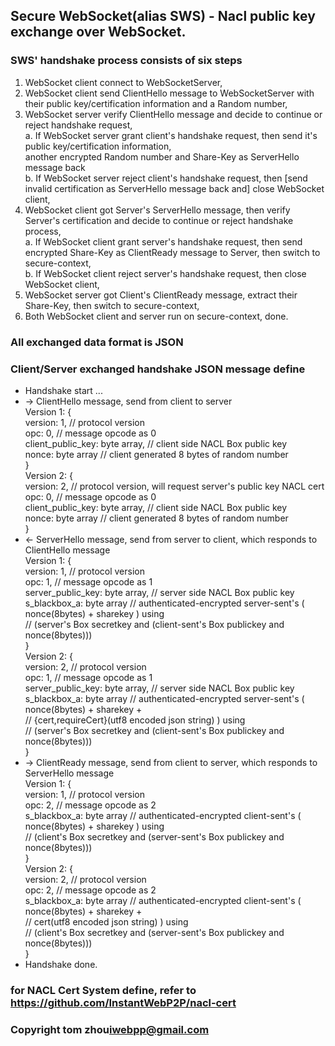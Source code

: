 Secure WebSocket(alias SWS) - Nacl public key exchange over WebSocket.
-------------------------------------------------------------------------------------------

### SWS' handshake process consists of six steps

1. WebSocket client connect to WebSocketServer,
2. WebSocket client send ClientHello message to WebSocketServer with their public key/certification information and a Random number,
3. WebSocket server verify ClientHello message and decide to continue or reject handshake request,  
   a. If WebSocket server grant client's handshake request, then send it's public key/certification information,  
      another encrypted Random number and Share-Key as ServerHello message back  
   b. If WebSocket server reject client's handshake request, then [send invalid certification as ServerHello message back and] close WebSocket client,
4. WebSocket client got Server's ServerHello message, then verify Server's certification and decide to continue or reject handshake process,  
   a. If WebSocket client grant server's handshake request, then send encrypted Share-Key as ClientReady message to Server, then switch to secure-context,  
   b. If WebSocket client reject server's handshake request, then close WebSocket client,
5. WebSocket server got Client's ClientReady message, extract their Share-Key, then switch to secure-context,
6. Both WebSocket client and server run on secure-context, done.

### All exchanged data format is JSON

### Client/Server exchanged handshake JSON message define

* Handshake start ...
* -> ClientHello message, send from client to server    
  Version 1: {  
                  version: 1,          // protocol version  
                      opc: 0,          // message opcode as 0    
        client_public_key: byte array, // client side NACL Box public key  
                    nonce: byte array  // client generated 8 bytes of random number  
  }    
  Version 2: {  
                  version: 2,          // protocol version, will request server's public key NACL cert  
                      opc: 0,          // message opcode as 0    
        client_public_key: byte array, // client side NACL Box public key  
                    nonce: byte array  // client generated 8 bytes of random number  
  }  
* <- ServerHello message, send from server to client, which responds to ClientHello message    
  Version 1: {  
                  version: 1,          // protocol version  
                      opc: 1,          // message opcode as 1    
        server_public_key: byte array, // server side NACL Box public key  
             s_blackbox_a: byte array  // authenticated-encrypted server-sent's ( nonce(8bytes) + sharekey ) using  
                                       // (server's Box secretkey and (client-sent's Box publickey and nonce(8bytes)))  
  }    
  Version 2: {  
                  version: 2,          // protocol version  
                      opc: 1,          // message opcode as 1    
        server_public_key: byte array, // server side NACL Box public key  
             s_blackbox_a: byte array  // authenticated-encrypted server-sent's ( nonce(8bytes) + sharekey +  
                                       // {cert,requireCert}(utf8 encoded json string) ) using  
                                       // (server's Box secretkey and (client-sent's Box publickey and nonce(8bytes)))  
  }  
* -> ClientReady message, send from client to server, which responds to ServerHello message    
  Version 1: {  
                  version: 1,          // protocol version  
                      opc: 2,          // message opcode as 2    
             s_blackbox_a: byte array  // authenticated-encrypted client-sent's ( nonce(8bytes) + sharekey ) using  
                                       // (client's Box secretkey and (server-sent's Box publickey and nonce(8bytes)))  
  }    
  Version 2: {  
                  version: 2,          // protocol version  
                      opc: 2,          // message opcode as 2    
             s_blackbox_a: byte array  // authenticated-encrypted client-sent's ( nonce(8bytes) + sharekey +  
                                       // cert(utf8 encoded json string) ) using  
                                       // (client's Box secretkey and (server-sent's Box publickey and nonce(8bytes)))  
  }    
* Handshake done.  

### for NACL Cert System define, refer to https://github.com/InstantWebP2P/nacl-cert

### Copyright tom zhou<iwebpp@gmail.com>

